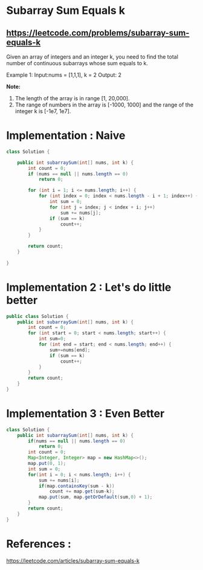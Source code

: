# Subarray Sum Equals k
## https://leetcode.com/problems/subarray-sum-equals-k

Given an array of integers and an integer k, you need to find the total number of continuous subarrays whose sum equals to k.

Example 1:
Input:nums = [1,1,1], k = 2
Output: 2

**Note:**
1. The length of the array is in range [1, 20,000].
2. The range of numbers in the array is [-1000, 1000] and the range of the integer k is [-1e7, 1e7].


# Implementation : Naive
```java
class Solution {

	public int subarraySum(int[] nums, int k) {
		int count = 0;
		if (nums == null || nums.length == 0)
			return 0;

		for (int i = 1; i <= nums.length; i++) {
			for (int index = 0; index < nums.length - i + 1; index++) {
				int sum = 0;
				for (int j = index; j < index + i; j++)
					sum += nums[j];
				if (sum == k)
					count++;
			}
		}

		return count;
	}
	
}
```
# Implementation 2 : Let's do little better
```java
public class Solution {
    public int subarraySum(int[] nums, int k) {
        int count = 0;
        for (int start = 0; start < nums.length; start++) {
            int sum=0;
            for (int end = start; end < nums.length; end++) {
                sum+=nums[end];
                if (sum == k)
                    count++;
            }
        }
        return count;
    }
}
```
# Implementation 3 : Even Better
```java
class Solution {
    public int subarraySum(int[] nums, int k) {
        if(nums == null || nums.length == 0)
            return 0;
        int count = 0;
        Map<Integer, Integer> map = new HashMap<>();
        map.put(0, 1);
        int sum = 0;
        for(int i = 0; i < nums.length; i++) {
            sum += nums[i];
            if(map.containsKey(sum - k))
                count += map.get(sum-k);
            map.put(sum, map.getOrDefault(sum,0) + 1);
        }
        return count;
    }
}
```

# References :
https://leetcode.com/articles/subarray-sum-equals-k
